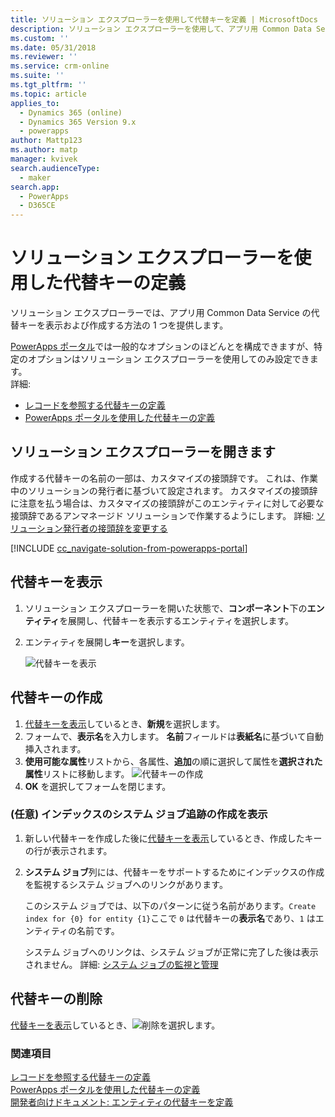 ```yaml
---
title: ソリューション エクスプローラーを使用して代替キーを定義 | MicrosoftDocs
description: ソリューション エクスプローラーを使用して、アプリ用 Common Data Service でレコードを参照するために使用できる代替キーを定義する方法を説明します
ms.custom: ''
ms.date: 05/31/2018
ms.reviewer: ''
ms.service: crm-online
ms.suite: ''
ms.tgt_pltfrm: ''
ms.topic: article
applies_to:
  - Dynamics 365 (online)
  - Dynamics 365 Version 9.x
  - powerapps
author: Mattp123
ms.author: matp
manager: kvivek
search.audienceType:
  - maker
search.app:
  - PowerApps
  - D365CE
---
```

# <a name="define-alternate-keys-using-solution-explorer"></a>ソリューション エクスプローラーを使用した代替キーの定義

ソリューション エクスプローラーでは、アプリ用 Common Data Service の代替キーを表示および作成する方法の 1 つを提供します。

[PowerApps ポータル](https://web.powerapps.com/?utm_source=padocs&utm_medium=linkinadoc&utm_campaign=referralsfromdoc)では一般的なオプションのほどんとを構成できますが、特定のオプションはソリューション エクスプローラーを使用してのみ設定できます。 <br />詳細: 
- [レコードを参照する代替キーの定義](define-alternate-keys-reference-records.md)<br />
- [PowerApps ポータルを使用した代替キーの定義](define-alternate-keys-portal.md)

## <a name="open-solution-explorer"></a>ソリューション エクスプローラーを開きます

作成する代替キーの名前の一部は、カスタマイズの接頭辞です。 これは、作業中のソリューションの発行者に基づいて設定されます。 カスタマイズの接頭辞に注意を払う場合は、カスタマイズの接頭辞がこのエンティティに対して必要な接頭辞であるアンマネージド ソリューションで作業するようにします。 詳細: [ソリューション発行者の接頭辞を変更する](change-solution-publisher-prefix.md) 

[!INCLUDE [cc_navigate-solution-from-powerapps-portal](../../includes/cc_navigate-solution-from-powerapps-portal.md)]

## <a name="view-alternate-keys"></a>代替キーを表示

1. ソリューション エクスプローラーを開いた状態で、**コンポーネント**下の**エンティティ**を展開し、代替キーを表示するエンティティを選択します。
2. エンティティを展開し**キー**を選択します。

    ![代替キーを表示](media/view-alternate-keys-solution-explorer.png)

## <a name="create-an-alternate-key"></a>代替キーの作成

1. [代替キーを表示](#view-alternate-keys)しているとき、**新規**を選択します。
1. フォームで、**表示名**を入力します。 **名前**フィールドは**表紙名**に基づいて自動挿入されます。 
2. **使用可能な属性**リストから、各属性、**追加**の順に選択して属性を**選択された属性**リストに移動します。
    ![代替キーの作成](media/create-alternate-key-solution-explorer.png)
1. **OK** を選択してフォームを閉じます。

### <a name="optional-view-the-system-job-tracking-creation-of-indexes"></a>(任意) インデックスのシステム ジョブ追跡の作成を表示
1. 新しい代替キーを作成した後に[代替キーを表示](#view-alternate-keys)しているとき、作成したキーの行が表示されます。
2. **システム ジョブ**列には、代替キーをサポートするためにインデックスの作成を監視するシステム ジョブへのリンクがあります。 
    
    このシステム ジョブでは、以下のパターンに従う名前があります。`Create index for {0} for entity {1}`ここで `0` は代替キーの**表示名**であり、`1` はエンティティの名前です。

    システム ジョブへのリンクは、システム ジョブが正常に完了した後は表示されません。 詳細: [システム ジョブの監視と管理](/dynamics365/customer-engagement/admin/monitor-manage-system-jobs)


## <a name="delete-an-alternate-key"></a>代替キーの削除

[代替キーを表示](#view-alternate-keys)しているとき、![削除](media/delete.gif)を選択します。

### <a name="see-also"></a>関連項目

[レコードを参照する代替キーの定義](define-alternate-keys-reference-records.md)<br />
[PowerApps ポータルを使用した代替キーの定義](define-alternate-keys-portal.md)<br />
[開発者向けドキュメント: エンティティの代替キーを定義](/dynamics365/customer-engagement/developer/define-alternate-keys-entity)

